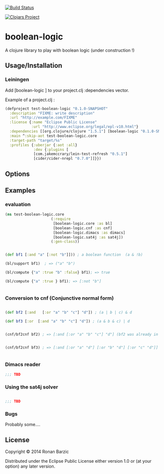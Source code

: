 [![Build Status](https://travis-ci.org/rbarzic/boolean-logic.svg?branch=master)](https://travis-ci.org/rbarzic/boolean-logic)

[![Clojars Project](http://clojars.org/boolean-logic/latest-version.svg)](http://clojars.org/boolean-logic)

# boolean-logic


A clojure library to play with boolean logic (under construction !)

## Usage/Installation


### Leiningen

Add [boolean-logic <put version as shown above here>] to your project.clj :dependencies vector.

Example of a project.clj :

```clojure
(defproject test-boolean-logic "0.1.0-SNAPSHOT"
  :description "FIXME: write description"
  :url "http://example.com/FIXME"
  :license {:name "Eclipse Public License"
            :url "http://www.eclipse.org/legal/epl-v10.html"}
  :dependencies [[org.clojure/clojure "1.5.1"] [boolean-logic "0.1.0-SNAPSHOT"]]
  :main ^:skip-aot test-boolean-logic.core
  :target-path "target/%s"
  :profiles {:uberjar {:aot :all}
             :dev {:plugins [
             [com.jakemccrary/lein-test-refresh "0.5.1"]
             [cider/cider-nrepl "0.7.0"]]}})
```
## Options


## Examples


### evaluation

```clojure
(ns test-boolean-logic.core
                     (:require 
                      [boolean-logic.core :as bl]
                      [boolean-logic.cnf :as cnf]
                      [boolean-logic.dimacs :as dimacs]
                      [boolean-logic.sat4j :as sat4j])
                     (:gen-class))


(def bf1 [:and "a" [:not "b"]])) ; a boolean function  (a & !b)

(bl/support bf1)  ; => ("a" "b")

(bl/compute {"a" :true "b" :false} bf1); => true

(bl/compute {"a" :true } bf1); => [:not "b"]



```

### Conversion to cnf (Conjunctive normal form)

```clojure

(def bf2 [:and   [:or "a" "b" "c"] "d"]) ; (a | b | c) & d

(def bf3 [:or  [:and "a" "b" "c"] "d"]) ; (a & b & c) | d


(cnf/bf2cnf bf2) ; => [:and [:or "a" "b" "c"] "d"] (bf2 was already in cnf format)


(cnf/bf2cnf bf3) ; => [:and [:or "a" "d"] [:or "b" "d"] [:or "c" "d"]]



```


### Dimacs reader


```clojure
;;; TBD

```



### Using the sat4j solver

```clojure

;;; TBD

```



### Bugs

Probably some....


## License

Copyright © 2014 Ronan Barzic

Distributed under the Eclipse Public License either version 1.0 or (at
your option) any later version.
